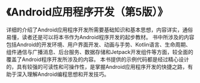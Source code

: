# 《Android应用程序开发（第5版）》
详细的介绍了Android应用程序开发所需要基础知识和基本思想，内容详实，通俗易懂，读者还是可以将本书作为Android程序开发的起步教材。
书中所涉及的内容包括Android的开发环境、用户界面开发、动画与手势、Kotlin语言、生命周期、组件通信与广播消息、后台服务、数据存储和Jetpack开发组件等方面，较全面的覆盖了Android程序开发所涉及的内容。
本书提供的示例代码都是经过精心设计的，具有较强的可读性和可操作性，是掌握Android应用程序开发的快捷之路，有助于深入理解Android编程思想和开发技巧。
